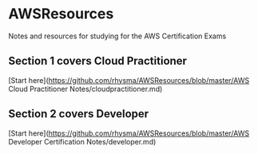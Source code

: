 # AWSResources
Notes and resources for studying for the AWS Certification Exams
## Section 1 covers Cloud Practitioner 
[Start here](https://github.com/rhysma/AWSResources/blob/master/AWS Cloud Practitioner Notes/cloudpractitioner.md)
## Section 2 covers Developer
[Start here](https://github.com/rhysma/AWSResources/blob/master/AWS Developer Certification Notes/developer.md)

